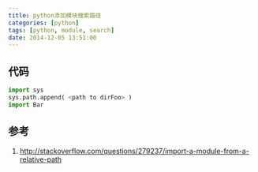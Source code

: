 ```yaml
---
title: python添加模块搜索路径
categories: [python]
tags: [python, module, search]
date: 2014-12-05 13:51:00
---
```


## 代码

```python
import sys
sys.path.append( <path to dirFoo> )
import Bar
```

## 参考

1.  <http://stackoverflow.com/questions/279237/import-a-module-from-a-relative-path>
